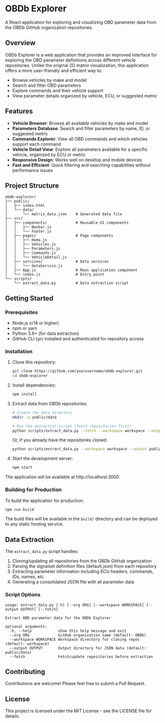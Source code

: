 # OBDb Explorer

A React application for exploring and visualizing OBD parameter data from the OBDb GitHub organization repositories.

## Overview

OBDb Explorer is a web application that provides an improved interface for exploring the OBD parameter definitions across different vehicle repositories. Unlike the original 2D matrix visualization, this application offers a more user-friendly and efficient way to:

- Browse vehicles by make and model
- Search and filter OBD parameters
- Explore commands and their vehicle support
- View parameter details organized by vehicle, ECU, or suggested metric

## Features

- **Vehicle Browser**: Browse all available vehicles by make and model
- **Parameters Database**: Search and filter parameters by name, ID, or suggested metric
- **Commands Explorer**: View all OBD commands and which vehicles support each command
- **Vehicle Detail View**: Explore all parameters available for a specific vehicle, organized by ECU or metric
- **Responsive Design**: Works well on desktop and mobile devices
- **Fast and Efficient**: Quick filtering and searching capabilities without performance issues

## Project Structure

```
obdb-explorer/
├── public/
│   ├── index.html
│   └── data/
│       └── matrix_data.json    # Generated data file
├── src/
│   ├── components/             # Reusable UI components
│   │   ├── Navbar.js
│   │   └── Footer.js
│   ├── pages/                  # Page components
│   │   ├── Home.js
│   │   ├── Vehicles.js
│   │   ├── Parameters.js
│   │   ├── Commands.js
│   │   └── VehicleDetail.js
│   ├── services/               # Data services
│   │   └── dataService.js
│   ├── App.js                  # Main application component
│   └── index.js                # Entry point
└── scripts/
    └── extract_data.py         # Data extraction script
```

## Getting Started

### Prerequisites

- Node.js (v14 or higher)
- npm or yarn
- Python 3.6+ (for data extraction)
- GitHub CLI (`gh`) installed and authenticated for repository access

### Installation

1. Clone this repository:
   ```bash
   git clone https://github.com/yourusername/obdb-explorer.git
   cd obdb-explorer
   ```

2. Install dependencies:
   ```bash
   npm install
   ```

3. Extract data from OBDb repositories:
   ```bash
   # Create the data directory
   mkdir -p public/data

   # Run the extraction script (fetch repositories first)
   python scripts/extract_data.py --fetch --workspace workspace --output public/data
   ```

   Or, if you already have the repositories cloned:
   ```bash
   python scripts/extract_data.py --workspace workspace --output public/data
   ```

4. Start the development server:
   ```bash
   npm start
   ```

The application will be available at http://localhost:3000.

### Building for Production

To build the application for production:

```bash
npm run build
```

The build files will be available in the `build/` directory and can be deployed to any static hosting service.

## Data Extraction

The `extract_data.py` script handles:

1. Cloning/updating all repositories from the OBDb GitHub organization
2. Parsing the signalset definition files (default.json) from each repository
3. Extracting parameter information including ECU headers, commands, IDs, names, etc.
4. Generating a consolidated JSON file with all parameter data

### Script Options

```
usage: extract_data.py [-h] [--org ORG] [--workspace WORKSPACE] [--output OUTPUT] [--fetch]

Extract OBD parameter data for the OBDb Explorer

optional arguments:
  -h, --help            show this help message and exit
  --org ORG             GitHub organization name (default: OBDb)
  --workspace WORKSPACE Workspace directory for cloning repos (default: workspace)
  --output OUTPUT       Output directory for JSON data (default: public/data)
  --fetch               Fetch/update repositories before extraction
```

## Contributing

Contributions are welcome! Please feel free to submit a Pull Request.

## License

This project is licensed under the MIT License - see the LICENSE file for details.
